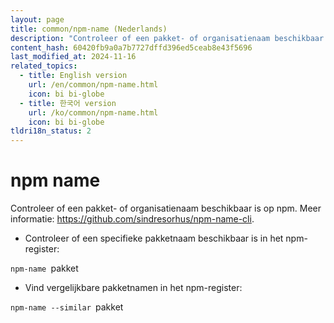 ```yaml
---
layout: page
title: common/npm-name (Nederlands)
description: "Controleer of een pakket- of organisatienaam beschikbaar is op npm."
content_hash: 60420fb9a0a7b7727dffd396ed5ceab8e43f5696
last_modified_at: 2024-11-16
related_topics:
  - title: English version
    url: /en/common/npm-name.html
    icon: bi bi-globe
  - title: 한국어 version
    url: /ko/common/npm-name.html
    icon: bi bi-globe
tldri18n_status: 2
---
```

# npm name

Controleer of een pakket- of organisatienaam beschikbaar is op npm.
Meer informatie: <https://github.com/sindresorhus/npm-name-cli>.

- Controleer of een specifieke pakketnaam beschikbaar is in het npm-register:

`npm-name `<span class="tldr-var badge badge-pill bg-dark-lm bg-white-dm text-white-lm text-dark-dm font-weight-bold">pakket</span>

- Vind vergelijkbare pakketnamen in het npm-register:

`npm-name --similar `<span class="tldr-var badge badge-pill bg-dark-lm bg-white-dm text-white-lm text-dark-dm font-weight-bold">pakket</span>
